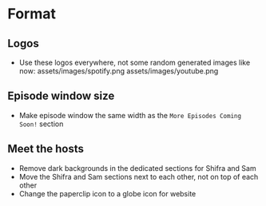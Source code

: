 # Format

## Logos
- Use these logos everywhere, not some random generated images like now:
    assets/images/spotify.png
    assets/images/youtube.png


## Episode window size
- Make episode window the same width as the `More Episodes Coming Soon!` section

## Meet the hosts
- Remove dark backgrounds in the dedicated sections for Shifra and Sam
- Move the Shifra and Sam sections next to each other, not on top of each other
- Change the paperclip icon to a globe icon for website